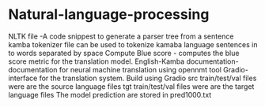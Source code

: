 # Natural-language-processing
NLTK file -A code snippest to generate a parser tree from a sentence
kamba tokenizer file can be used to tokenize kamaba language sentences in to words separated by space
Compute Blue score - computes the blue score metric for the translation model.
English-Kamba documentation- documentation for neural machine translation using opennmt tool
Gradio-interface for the translation system. Build using Gradio
src train/test/val files were are the source language files
tgt train/test/val files were are the target language files
The model prediction are stored in pred1000.txt

